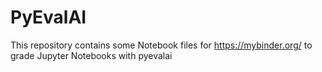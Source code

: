# PyEvalAI
This repository contains some Notebook files for https://mybinder.org/ to grade Jupyter Notebooks with pyevalai
